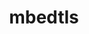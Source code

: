 ---
title: "mbedtls"
layout: cache
categories: [package, v0.18.1]
meta: {"versions": ["2.28.0"], "compilers": ["gcc@=7.3.1", "gcc@=7.5.0"], "oss": ["amzn2", "ubuntu18.04"], "platforms": ["linux"], "targets": ["aarch64", "graviton2", "x86_64", "x86_64_v3", "x86_64_v4"], "stacks": ["aws-isc", "aws-isc-aarch64", "data-vis-sdk", "e4s", "radiuss", "root"], "num_specs": 5, "num_specs_by_stack": {"root": 5, "radiuss": 1, "e4s": 1, "data-vis-sdk": 1, "aws-isc": 2, "aws-isc-aarch64": 2}}
spec_details: [{"hash": "uvqhyies5s72xjmaetn52ap6u6v7p577", "compiler": "gcc@=7.5.0", "versions": ["2.28.0"], "os": "ubuntu18.04", "platform": "linux", "target": "x86_64", "variants": ["build_type=Release", "libs=static", "+pic"], "stacks": ["root", "radiuss", "e4s", "data-vis-sdk"], "size": "-", "tarball": "https://binaries.spack.io/v0.18.1/build_cache/linux-ubuntu18.04-x86_64/gcc-7.5.0/mbedtls-2.28.0/linux-ubuntu18.04-x86_64-gcc-7.5.0-mbedtls-2.28.0-uvqhyies5s72xjmaetn52ap6u6v7p577.spack"}, {"hash": "dq4wzr3mbvi7w4h5gvidzmtxoihkfxso", "compiler": "gcc@=7.3.1", "versions": ["2.28.0"], "os": "amzn2", "platform": "linux", "target": "x86_64_v3", "variants": ["build_type=Release", "libs=static", "+pic"], "stacks": ["root", "aws-isc"], "size": "-", "tarball": "https://binaries.spack.io/v0.18.1/build_cache/linux-amzn2-x86_64_v3/gcc-7.3.1/mbedtls-2.28.0/linux-amzn2-x86_64_v3-gcc-7.3.1-mbedtls-2.28.0-dq4wzr3mbvi7w4h5gvidzmtxoihkfxso.spack"}, {"hash": "yd7gc6ebkrw2k6waci7uypynwkx7khfu", "compiler": "gcc@=7.3.1", "versions": ["2.28.0"], "os": "amzn2", "platform": "linux", "target": "graviton2", "variants": ["build_type=Release", "libs=static", "+pic"], "stacks": ["root", "aws-isc-aarch64"], "size": "-", "tarball": "https://binaries.spack.io/v0.18.1/build_cache/linux-amzn2-graviton2/gcc-7.3.1/mbedtls-2.28.0/linux-amzn2-graviton2-gcc-7.3.1-mbedtls-2.28.0-yd7gc6ebkrw2k6waci7uypynwkx7khfu.spack"}, {"hash": "j6w7zlsoyeqtkdxurqc6agswzjz2n66j", "compiler": "gcc@=7.3.1", "versions": ["2.28.0"], "os": "amzn2", "platform": "linux", "target": "x86_64_v4", "variants": ["build_type=Release", "libs=static", "+pic"], "stacks": ["root", "aws-isc"], "size": "-", "tarball": "https://binaries.spack.io/v0.18.1/build_cache/linux-amzn2-x86_64_v4/gcc-7.3.1/mbedtls-2.28.0/linux-amzn2-x86_64_v4-gcc-7.3.1-mbedtls-2.28.0-j6w7zlsoyeqtkdxurqc6agswzjz2n66j.spack"}, {"hash": "uooabr2q3xlxgaui6fqga7mredpr7q3i", "compiler": "gcc@=7.3.1", "versions": ["2.28.0"], "os": "amzn2", "platform": "linux", "target": "aarch64", "variants": ["build_type=Release", "libs=static", "+pic"], "stacks": ["root", "aws-isc-aarch64"], "size": "-", "tarball": "https://binaries.spack.io/v0.18.1/build_cache/linux-amzn2-aarch64/gcc-7.3.1/mbedtls-2.28.0/linux-amzn2-aarch64-gcc-7.3.1-mbedtls-2.28.0-uooabr2q3xlxgaui6fqga7mredpr7q3i.spack"}]
---
